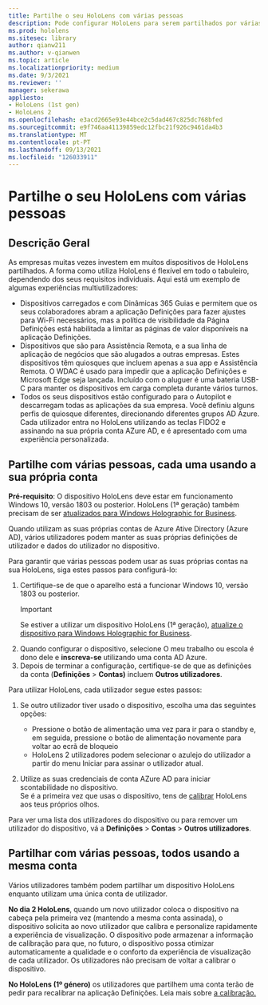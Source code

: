 ```yaml
---
title: Partilhe o seu HoloLens com várias pessoas
description: Pode configurar HoloLens para serem partilhados por várias contas Azure Ative Directory ou por vários utilizadores que utilizem uma única conta.
ms.prod: hololens
ms.sitesec: library
author: qianw211
ms.author: v-qianwen
ms.topic: article
ms.localizationpriority: medium
ms.date: 9/3/2021
ms.reviewer: ''
manager: sekerawa
appliesto:
- HoloLens (1st gen)
- HoloLens 2
ms.openlocfilehash: e3acd2665e93e44bce2c5dad467c825dc768bfed
ms.sourcegitcommit: e9f746aa41139859edc12fbc21f926c9461da4b3
ms.translationtype: MT
ms.contentlocale: pt-PT
ms.lasthandoff: 09/13/2021
ms.locfileid: "126033911"
---
```

# <a name="share-your-hololens-with-multiple-people"></a>Partilhe o seu HoloLens com várias pessoas

## <a name="overview"></a>Descrição Geral
As empresas muitas vezes investem em muitos dispositivos de HoloLens partilhados. A forma como utiliza HoloLens é flexível em todo o tabuleiro, dependendo dos seus requisitos individuais. Aqui está um exemplo de algumas experiências multiutilizadores: 

- Dispositivos carregados e com Dinâmicas 365 Guias e permitem que os seus colaboradores abram a aplicação Definições para fazer ajustes para Wi-Fi necessários, mas a política de visibilidade da Página Definições está habilitada a limitar as páginas de valor disponíveis na aplicação Definições.
- Dispositivos que são para Assistência Remota, e a sua linha de aplicação de negócios que são alugados a outras empresas. Estes dispositivos têm quiosques que incluem apenas a sua app e Assistência Remota. O WDAC é usado para impedir que a aplicação Definições e Microsoft Edge seja lançada. Incluído com o aluguer é uma bateria USB-C para manter os dispositivos em carga completa durante vários turnos.
- Todos os seus dispositivos estão configurado para o Autopilot e descarregam todas as aplicações da sua empresa. Você definiu alguns perfis de quiosque diferentes, direcionando diferentes grupos AD Azure. Cada utilizador entra no HoloLens utilizando as teclas FIDO2 e assinando na sua própria conta AZure AD, e é apresentado com uma experiência personalizada.



## <a name="share-with-multiple-people-each-using-their-own-account"></a>Partilhe com várias pessoas, cada uma usando a sua própria conta

**Pré-requisito**: O dispositivo HoloLens deve estar em funcionamento Windows 10, versão 1803 ou posterior.  HoloLens (1ª geração) também precisam de ser [atualizados para Windows Holographic for Business](hololens-upgrade-enterprise.md).

Quando utilizam as suas próprias contas de Azure Ative Directory (Azure AD), vários utilizadores podem manter as suas próprias definições de utilizador e dados do utilizador no dispositivo.

Para garantir que várias pessoas podem usar as suas próprias contas na sua HoloLens, siga estes passos para configurá-lo:

1. Certifique-se de que o aparelho está a funcionar Windows 10, versão 1803 ou posterior.
   > [!IMPORTANT]
   > Se estiver a utilizar um dispositivo HoloLens (1ª geração), [atualize o dispositivo para Windows Holographic for Business](hololens1-upgrade-enterprise.md).
1. Quando configurar o dispositivo, selecione O meu trabalho ou escola é dono dele e **inscreva-se** utilizando uma conta AD Azure.
1. Depois de terminar a configuração, certifique-se de que as definições da conta (**Definições**  >  **Contas)** incluem **Outros utilizadores**.

Para utilizar HoloLens, cada utilizador segue estes passos:

1. Se outro utilizador tiver usado o dispositivo, escolha uma das seguintes opções:
   - Pressione o botão de alimentação uma vez para ir para o standby e, em seguida, pressione o botão de alimentação novamente para voltar ao ecrã de bloqueio
   - HoloLens 2 utilizadores podem selecionar o azulejo do utilizador a partir do menu Iniciar para assinar o utilizador atual.

1. Utilize as suas credenciais de conta AZure AD para iniciar scontabilidade no dispositivo.  
    Se é a primeira vez que usas o dispositivo, tens de [calibrar](hololens-calibration.md) HoloLens aos teus próprios olhos.

Para ver uma lista dos utilizadores do dispositivo ou para remover um utilizador do dispositivo, vá a **Definições**  >  **Contas**  >  **Outros utilizadores**.

## <a name="share-with-multiple-people-all-using-the-same-account"></a>Partilhar com várias pessoas, todos usando a mesma conta

Vários utilizadores também podem partilhar um dispositivo HoloLens enquanto utilizam uma única conta de utilizador.

**No dia 2 HoloLens**, quando um novo utilizador coloca o dispositivo na cabeça pela primeira vez (mantendo a mesma conta assinada), o dispositivo solicita ao novo utilizador que calibra e personalize rapidamente a experiência de visualização. O dispositivo pode armazenar a informação de calibração para que, no futuro, o dispositivo possa otimizar automaticamente a qualidade e o conforto da experiência de visualização de cada utilizador. Os utilizadores não precisam de voltar a calibrar o dispositivo.

**No HoloLens (1º género)** os utilizadores que partilhem uma conta terão de pedir para recalibrar na aplicação Definições.  Leia mais sobre [a calibração.](hololens-calibration.md)